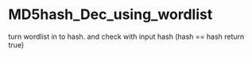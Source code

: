 # MD5hash_Dec_using_wordlist
turn wordlist in to hash. and check with input hash (hash == hash return true)  
